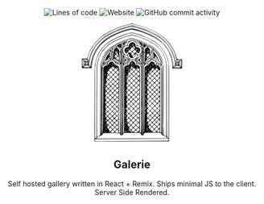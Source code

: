 <p align="center">
  <img alt="Lines of code" src="https://img.shields.io/tokei/lines/github/obviyus/galerie">
  <img alt="Website" src="https://img.shields.io/website?down_message=offline&label=gallery&up_message=online&url=https%3A%2F%2Fgallery.obviy.us%2F">
  <img alt="GitHub commit activity" src="https://img.shields.io/github/commit-activity/m/obviyus/galerie">
</p>

<p align="center">
    <img src="images/logo.svg" alt="Logo" width="200px">
</p>

<h2 align="center">Galerie</h2>

<p align="center">Self hosted gallery written in React + Remix. Ships minimal JS to the client. Server Side Rendered.</p>
